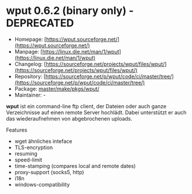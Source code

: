 # wput 0.6.2 (binary only) - DEPRECATED
  - Homepage: [https://wput.sourceforge.net/](https://wput.sourceforge.net/)
  - Manpage: [https://linux.die.net/man/1/wput](https://linux.die.net/man/1/wput)
  - Changelog: [https://sourceforge.net/projects/wput/files/wput/](https://sourceforge.net/projects/wput/files/wput/)
  - Repository: [https://sourceforge.net/p/wput/code/ci/master/tree/](https://sourceforge.net/p/wput/code/ci/master/tree/)
  - Package: [master/make/pkgs/wput/](https://github.com/Freetz-NG/freetz-ng/tree/master/make/pkgs/wput/)
  - Maintainer: -

**wput** ist ein command-line ftp client, der Dateien oder auch ganze
Verzeichnisse auf einen remote Server hochlädt. Dabei unterstützt er
auch das wiederaufnehmen von abgebrochenen uploads.

Features

-   wget ähnliches inteface
-   TLS-encryption
-   resuming
-   speed-limit
-   time-stamping (compares local and remote dates)
-   proxy-support (socks5, http)
-   i18n
-   windows-compatibility

